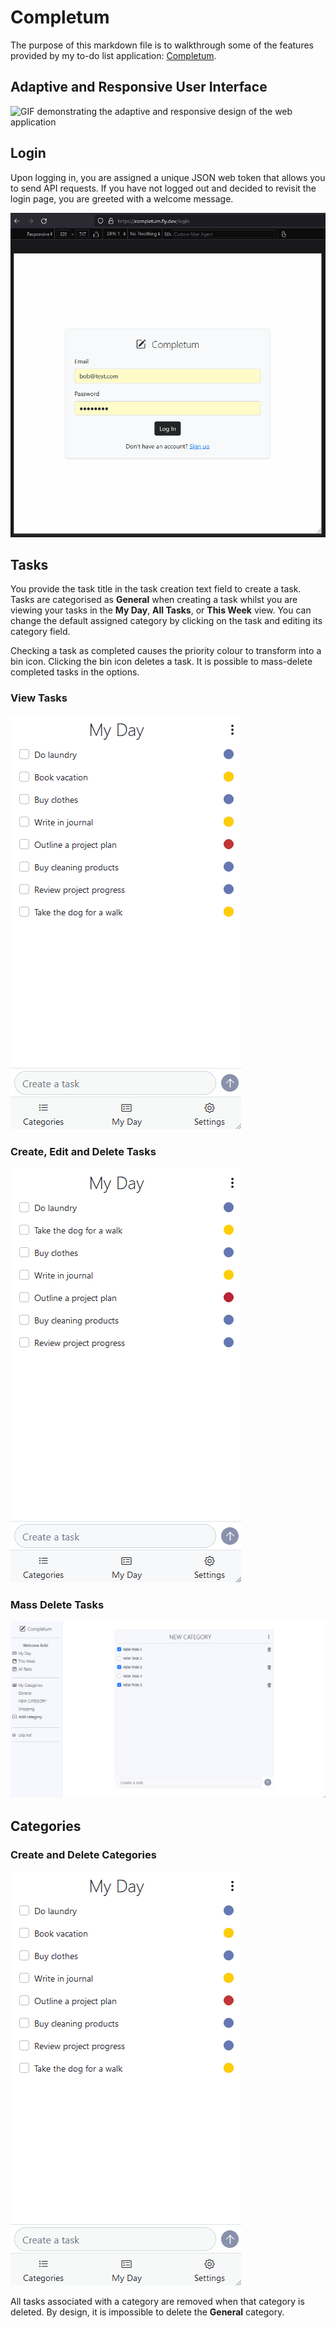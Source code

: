 # Completum

The purpose of this markdown file is to walkthrough some of the features provided by my to-do list application: [Completum](https://completum.fly.dev).

## Adaptive and Responsive User Interface

![GIF demonstrating the adaptive and responsive design of the web application](/gifs/AdaptiveResponsiveDisplay.gif)

## Login

Upon logging in, you are assigned a unique JSON web token that allows you to send API requests. If you have not logged out and decided to revisit the login page, you are greeted with a welcome message.

![GIF showing a user revisiting the login page](/gifs/DesktopRememberLogin.gif)

## Tasks

You provide the task title in the task creation text field to create a task. Tasks are categorised as **General** when creating a task whilst you are viewing your tasks in the **My Day**, **All Tasks**, or **This Week** view. You can change the default assigned category by clicking on the task and editing its category field.

Checking a task as completed causes the priority colour to transform into a bin icon. Clicking the bin icon deletes a task. It is possible to mass-delete completed tasks in the options.

### View Tasks

![GIF of user viewing various tasks](/gifs/MobileViewTasks.gif)

### Create, Edit and Delete Tasks

![GIF showing the creating, deleting and editing of a task](/gifs/MobileCreateEditDeleteTask.gif)

### Mass Delete Tasks

![GIF showing mass removal of tasks](/gifs/DesktopMassDelete.gif)

## Categories

### Create and Delete Categories

![GIF showing the creation and deletion of a category](/gifs/MobileCreateDeleteCategory.gif)

All tasks associated with a category are removed when that category is deleted. By design, it is impossible to delete the **General** category.
